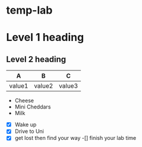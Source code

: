# temp-lab
# Level 1 heading
## Level 2 heading

|A|B|C|
|---|---|---|
|value1|value2|value3|

- Cheese
- Mini Cheddars
- Milk
-[x] Wake up
-[x] Drive to Uni
-[x] get lost then find your way
-[] finish your lab time

